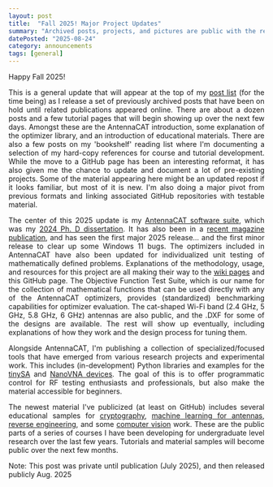 ```yaml
---
layout: post
title:  "Fall 2025! Major Project Updates"
summary: "Archived posts, projects, and pictures are public with the release of software and publications."
datePosted: "2025-08-24"
category: announcements
tags: [general]
---
```


<style>
.justified-content {
    text-align: justify;
    text-justify: inter-word;
}
</style>

<div class="justified-content">
<p> 
Happy Fall 2025! 
</p>
<p> 
This is a general update that will appear at the top of my <a href="https://lc-linkous.github.io/posts">post list</a> (for the time being) as I release a set of previously archived posts that have been on hold until related publications appeared online. There are about a dozen posts and a few tutorial pages that will begin showing up over the next few days. Amongst these are the AntennaCAT introduction, some explanation of the optimizer library, and an introduction of educational materials. There are also a few posts on my 'bookshelf' reading list where I'm documenting a selection of my hard-copy references for course and tutorial development.  
While the move to a GitHub page has been an interesting reformat, it has also given me the chance to update and document a lot of pre-existing projects. Some of the material appearing here might be an updated repost if it looks familiar, but most of it is new. I'm also doing a major pivot from previous formats and linking associated GitHub repositories with testable material.
</p> 
<p> 
The center of this 2025 update is my <a href="https://github.com/LC-Linkous/AntennaCalculationAutotuningTool">AntennaCAT software suite</a>, which was my <a href="https://scholarscompass.vcu.edu/etd/7841/">2024 Ph. D dissertation</a>. It has also been in a <a href="https://ieeexplore.ieee.org/document/11063361">recent magazine publication</a>, and has seen the first major 2025 release... and the first minor release to clear up some Windows 11 bugs.  The optimizers included in AntennaCAT have also been updated for individualized unit testing of mathematically defined problems. Explanations of the methodology, usage, and resources for this project are all making their way to the <a href="https://github.com/LC-Linkous/AntennaCalculationAutotuningTool/wiki">wiki pages</a> and this GitHub page. The Objective Function Test Suite, which is our name for the collection of mathematical functions that can be used directly with any of the AntennaCAT optimizers, provides (standardized) benchmarking capabilities for optimizer evaluation. The cat-shaped Wi-Fi band (2.4 GHz, 5 GHz, 5.8 GHz, 6 GHz) antennas are also public, and the .DXF for some of the designs are available. The rest will show up eventually, including explanations of how they work and the design process for tuning them.
<p>
Alongside AntennaCAT, I'm publishing a collection of specialized/focused tools that have emerged from various research projects and experimental work. This includes (in-development) Python libraries and examples for the <a href="https://github.com/LC-Linkous/tinySA_python">tinySA</a> and <a href="https://github.com/LC-Linkous/nanoVNA_python">NanoVNA devices</a>. The goal of this is to offer programmatic control for RF testing enthusiasts and professionals, but also make the material accessible for beginners.
</p> 
<p> 
The newest material I've publicized (at least on GitHub) includes several educational samples for <a href="https://github.com/LC-Linkous/cryptography_examples">cryptography</a>, <a href="https://github.com/LC-Linkous/2024-URSI-NRSM-1265">machine learning for antennas</a>, <a href="https://github.com/LC-Linkous/reverse_engineering_notes">reverse engineering</a>, and some <a href="https://github.com/LC-Linkous/computer_vision_notes">computer vision</a> work. These are the public parts of a series of courses I have been developing for undergraduate level research over the last few years. Tutorials and material samples will become public over the next few months.
</p> 
<p>
Note: This post was private until publication (July 2025), and then released publicly Aug. 2025
</p>
